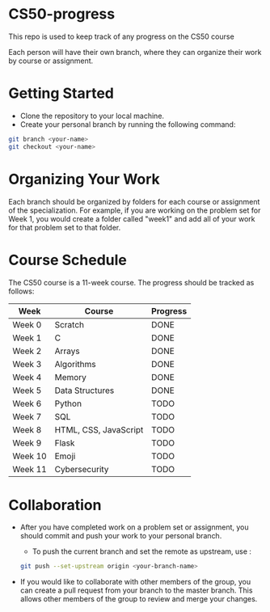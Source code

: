 # CS50-progress
This repo is used to keep track of any progress on the CS50 course


Each person will have their own branch, where they can organize their work by course or assignment.

# Getting Started
* Clone the repository to your local machine.
* Create your personal branch by running the following command:

```bash 
git branch <your-name>
git checkout <your-name>
```

# Organizing Your Work
Each branch should be organized by folders for each course or assignment of the specialization. For example, if you are working on the problem set for Week 1, you would create a folder called "week1" and add all of your work for that problem set to that folder.



# Course Schedule
The CS50 course is a 11-week course. The progress should be tracked as follows:

|Week | Course |  Progress |
|---|---|---|
| Week 0 | Scratch | DONE |
| Week 1 | C | DONE |
| Week 2 | Arrays | DONE |
| Week 3 | Algorithms | DONE |
| Week 4 | Memory | DONE |
| Week 5 | Data Structures | DONE |
| Week 6 | Python | TODO |
| Week 7 | SQL | TODO |
| Week 8 | HTML, CSS, JavaScript | TODO |
| Week 9 | Flask | TODO |
| Week 10 | Emoji | TODO |
| Week 11 | Cybersecurity | TODO |



# Collaboration
* After you have completed work on a problem set or assignment, you should commit and push your work to your personal branch.
  * To push the current branch and set the remote as upstream, use : 

  ```bash
  git push --set-upstream origin <your-branch-name>
  ```


* If you would like to collaborate with other members of the group, you can create a pull request from your branch to the master branch. This allows other members of the group to review and merge your changes.
